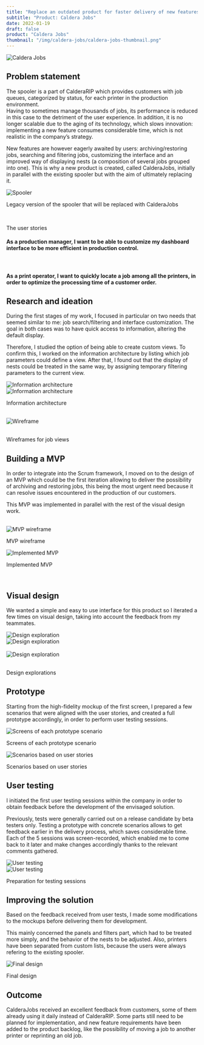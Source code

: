 ```yaml
---
title: "Replace an outdated product for faster delivery of new features"
subtitle: "Product: Caldera Jobs"
date: 2022-01-19
draft: false
product: "Caldera Jobs"
thumbnail: "/img/caldera-jobs/caldera-jobs-thumbnail.png"
---
```


<img src="/img/caldera-jobs/caldera-jobs-thumbnail-3x.png" class="sm-img mb-6" alt="Caldera Jobs">

<section>

<div class="row">

<div class="col-12 col-lg-7">

## Problem statement

The spooler is a part of CalderaRIP which provides customers with job queues, categorized by status, for each printer in the production environment.  
Having to sometimes manage thousands of jobs, its performance is reduced in this case to the detriment of the user experience. In addition, it is no longer scalable due to the aging of its technology, which slows innovation: implementing a new feature consumes considerable time, which is not realistic in the company’s strategy.

New features are however eagerly awaited by users: archiving/restoring jobs, searching and filtering jobs, customizing the interface and an improved way of displaying nests (a composition of several jobs grouped into one). This is why a new product is created, called CalderaJobs, initially in parallel with the existing spooler but with the aim of ultimately replacing it.

<img src="/img/caldera-jobs/spooler.png" class="sm-img mt-4" alt="Spooler">

<p class="sm-caption">Legacy version of the spooler that will be replaced with CalderaJobs</p>

</div>

<div class="col-md-1">&nbsp;</div>

<div class="col-12 col-lg-4">

<div class="sm-card">
    
<p class="sm-card-title">The user stories</p>

#### As a production manager, I want to be able to customize my dashboard interface to be more efficient in production control.

<br>

#### As a print operator, I want to quickly locate a job among all the printers, in order to optimize the processing time of a customer order.  

</div>

</div>

</div>

</section>

## Research and ideation
During the first stages of my work, I focused in particular on two needs that seemed similar to me: job search/filtering and interface customization. The goal in both cases was to have quick access to information, altering the default display.  

Therefore, I studied the option of being able to create custom views. To confirm this, I worked on the information architecture by listing which job parameters could define a view. After that, I found out that the display of nests could be treated in the same way, by assigning temporary filtering parameters to the current view.

<section>

<div class="row">

<div class="col-12 col-lg-6">

<img src="/img/caldera-jobs/information-architecture-1.jpg" class="sm-img mt-4" alt="Information architecture">

</div>

<div class="col-12 col-lg-6">

<img src="/img/caldera-jobs/information-architecture-2.jpg" class="sm-img mt-4" alt="Information architecture">

</div>

</div>

<p class="sm-caption">Information architecture</p>

<div class="row">

<div class="col-0 col-lg-3">&nbsp;</div>

<div class="col-12 col-lg-6">

<img src="/img/caldera-jobs/wireframe-1.jpg" class="sm-img mt-4" alt="Wireframe">

</div>

<div class="col-0 col-lg-3">&nbsp;</div>

</div>

<p class="sm-caption">Wireframes for job views</p>

</section>

## Building a MVP
In order to integrate into the Scrum framework, I moved on to the design of an MVP which could be the first iteration allowing to deliver the possibility of archiving and restoring jobs, this being the most urgent need because it can resolve issues encountered in the production of our customers.  

This MVP was implemented in parallel with the rest of the visual design work.

<section>

<div class="row">

<div class="col-0 col-lg-1">&nbsp;</div>

<div class="col-12 col-lg-5">

<img src="/img/caldera-jobs/mvp-wireframe.jpg" class="sm-img mt-4" alt="MVP wireframe">

<p class="sm-caption">MVP wireframe</p>

</div>

<div class="col-12 col-lg-5">

<img src="/img/caldera-jobs/mvp.png" class="sm-img mt-4" alt="Implemented MVP">

<p class="sm-caption">Implemented MVP</p>

</div>

<div class="col-0 col-lg-1">&nbsp;</div>

</div>

</section>

## Visual design
We wanted a simple and easy to use interface for this product so I iterated a few times on visual design, taking into account the feedback from my teammates.

<section>

<div class="row">

<div class="col-12 col-lg-6">

<img src="/img/caldera-jobs/exploration-1.png" class="sm-img mt-4" alt="Design exploration">

</div>

<div class="col-12 col-lg-6">

<img src="/img/caldera-jobs/exploration-4.png" class="sm-img mt-4" alt="Design exploration">

</div>

</div>

<div class="row">

<div class="col-0 col-lg-3">&nbsp;</div>

<div class="col-12 col-lg-6">

<img src="/img/caldera-jobs/exploration-3.png" class="sm-img mt-4" alt="Design exploration">

</div>

<div class="col-0 col-lg-3">&nbsp;</div>

</div>

<p class="sm-caption">Design explorations</p>

</section>

## Prototype
Starting from the high-fidelity mockup of the first screen, I prepared a few scenarios that were aligned with the user stories, and created a full prototype accordingly, in order to perform user testing sessions.

<section>

<div class="row">

<div class="col-12 col-lg-8">

<img src="/img/caldera-jobs/prototype.png" class="sm-img mt-4" alt="Screens of each prototype scenario">

<p class="sm-caption">Screens of each prototype scenario</p>

</div>

<div class="col-12 col-lg-4">

<img src="/img/caldera-jobs/scenario.jpg" class="sm-img mt-4" alt="Scenarios based on user stories">

<p class="sm-caption">Scenarios based on user stories</p>

</div>

</div>

</section>

## User testing
I initiated the first user testing sessions within the company in order to obtain feedback before the development of the envisaged solution.
 
Previously, tests were generally carried out on a release candidate by beta testers only. Testing a prototype with concrete scenarios allows to get feedback earlier in the delivery process, which saves considerable time. Each of the 5 sessions was screen-recorded, which enabled me to come back to it later and make changes accordingly thanks to the relevant comments gathered.

<section>

<div class="row">

<div class="col-12 col-lg-6">

<img src="/img/caldera-jobs/testing-1.jpg" class="sm-img mt-4" alt="User testing">

</div>

<div class="col-12 col-lg-6">

<img src="/img/caldera-jobs/testing-2.jpg" class="sm-img mt-4" alt="User testing">

</div>

</div>

<p class="sm-caption">Preparation for testing sessions</p>

</section>

## Improving the solution
Based on the feedback received from user tests, I made some modifications to the mockups before delivering them for development.

This mainly concerned the panels and filters part, which had to be treated more simply, and the behavior of the nests to be adjusted. Also, printers have been separated from custom lists, because the users were always refering to the existing spooler.

<section>

<div class="row">

<div class="col-12">

<img src="/img/caldera-jobs/CalderaJobs.png" class="sm-img mt-4" alt="Final design">

</div>

</div>

<p class="sm-caption">Final design</p>

</section>

## Outcome
CalderaJobs received an excellent feedback from customers, some of them already using it daily instead of CalderaRIP. Some parts still need to be planned for implementation, and new feature requirements have been added to the product backlog, like the possibility of moving a job to another printer or reprinting an old job.